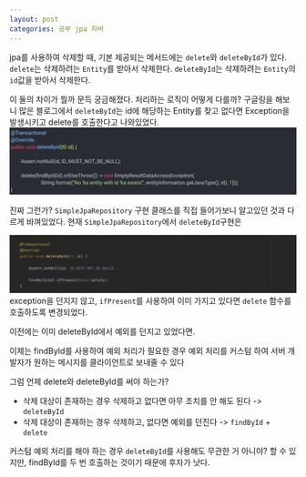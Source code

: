 ```yaml
---
layout: post
categories: 공부 jpa 자바
---
```


jpa를 사용하여 삭제할 때, 기본 제공되는 메서드에는 `delete`와 `deleteById`가 있다. 
`delete`는 삭제하려는 `Entity`를 받아서 삭제한다. 
`deleteById`는 삭제하려는 `Entity`의 `id`값을 받아서 삭제한다. 

이 둘의 차이가 뭘까 문득 궁금해졌다. 처리하는 로직이 어떻게 다를까? 구글링을 해보니 많은 블로그에서 
`deleteById`는 id에 해당하는 Entity를 찾고 없다면 Exception을 발생시키고 delete를 호출한다고 나와있었다. 
![예전 deleteById](/assets/img/regacy%20deleteById.png)


진짜 그런가? `SimpleJpaRepository` 구현 클래스를 직접 들어가보니 알고있던 것과 다르게 바껴있었다. 현재 `SimpleJpaRepository`에서 `deleteById`구현은 

![new deleteById](/assets/img/new%20deleteById.png)
exception을 던지지 않고, `ifPresent`를 사용하여 이미 가지고 있다면 `delete` 함수를 호출하도록 변경되었다.

이전에는 이미 deleteById에서 예외를 던지고 있었다면.

이제는 findById를 사용하여 예외 처리가 필요한 경우 예외 처리를 커스텀 하여 서버 개발자가 원하는 메시지를 클라이언트로 보내줄 수 있다

그럼 언제 delete와 deleteById를 써야 하는가?

- 삭제 대상이 존재하는 경우 삭제하고 없다면 아무 조치를 안 해도 된다 -> `deleteById`
- 삭제 대상이 존재하는 경우 삭제하고, 없다면 예외를 던진다 -> `findById` + `delete`

커스텀 예외 처리를 해야 하는 경우 `deleteById`를 사용해도 무관한 거 아니야? 할 수 있지만, findById를 두 번 호출하는 것이기 때문에 후자가 낫다.
